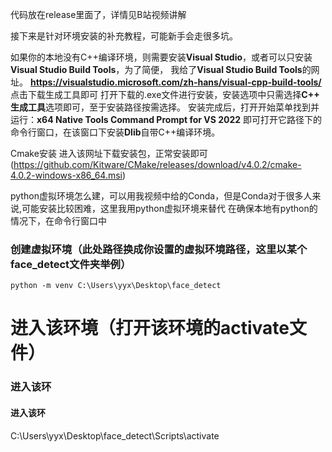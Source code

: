 代码放在release里面了，详情见B站视频讲解

接下来是针对环境安装的补充教程，可能新手会走很多坑。

如果你的本地没有C++编译环境，则需要安装**Visual Studio**，或者可以只安装**Visual Studio Build Tools**，为了简便， 我给了**Visual Studio Build Tools**的网址。
**https://visualstudio.microsoft.com/zh-hans/visual-cpp-build-tools/**
点击下载生成工具即可
打开下载的.exe文件进行安装，安装选项中只需选择**C++ 生成工具**选项即可，至于安装路径按需选择。
安装完成后，打开开始菜单找到并运行：**x64 Native Tools Command Prompt for VS 2022**
即可打开它路径下的命令行窗口，在该窗口下安装**Dlib**自带C++编译环境。

Cmake安装
进入该网址下载安装包，正常安装即可
(https://github.com/Kitware/CMake/releases/download/v4.0.2/cmake-4.0.2-windows-x86_64.msi)

python虚拟环境怎么建，可以用我视频中给的Conda，但是Conda对于很多人来说,可能安装比较困难，这里我用python虚拟环境来替代
在确保本地有python的情况下，在命令行窗口中
### 创建虚拟环境（此处路径换成你设置的虚拟环境路径，这里以某个face_detect文件夹举例）
```
python -m venv C:\Users\yyx\Desktop\face_detect
```
# 进入该环境（打开该环境的activate文件）
### 进入该环
#### 进入该环
C:\Users\yyx\Desktop\face_detect\Scripts\activate
